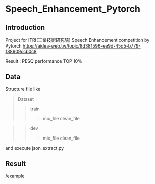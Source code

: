 # Speech_Enhancement_Pytorch

## Introduction

Project for ITRI(工業技術研究院) Speech Enhancement competition by Pytorch
https://aidea-web.tw/topic/8d381596-ee9d-45d5-b779-188909ccb0c8


Result : PESQ performance TOP 10%


## Data

Structure file like
>Dataset
>>train
>>>mix_file
>>>clean_file

>>dev
>>>mix_file
>>>clean_file

and execute json_extract.py

## Result

/example
